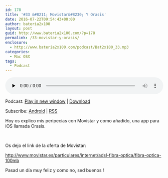 ```yaml
---
id: 178
title: '#33 &#8211; Movistar&#8230; Y Orasis'
date: 2016-07-22T09:54:43+00:00
author: bateria2x100
layout: post
guid: http://www.bateria2x100.com/?p=178
permalink: /33-movistar-y-orasis/
enclosure:
  - http://www.bateria2x100.com/podcast/Bat2x100_33.mp3
categories:
  - Mac OSX
tags:
  - Podcast
---
```

<div class="powerpress_player" id="powerpress_player_5882">
  <audio class="wp-audio-shortcode" id="audio-178-35" preload="none" style="width: 100%;" controls="controls"><source type="audio/mpeg" src="http://www.bateria2x100.com/podcast/Bat2x100_33.mp3?_=35" /><a href="http://www.bateria2x100.com/podcast/Bat2x100_33.mp3">http://www.bateria2x100.com/podcast/Bat2x100_33.mp3</a></audio>
</div>

<p class="powerpress_links powerpress_links_mp3">
  Podcast: <a href="http://www.bateria2x100.com/podcast/Bat2x100_33.mp3" class="powerpress_link_pinw" target="_blank" title="Play in new window" onclick="return powerpress_pinw('https://www.bateria2x100.com/?powerpress_pinw=178-podcast');" rel="nofollow">Play in new window</a> | <a href="http://www.bateria2x100.com/podcast/Bat2x100_33.mp3" class="powerpress_link_d" title="Download" rel="nofollow" download="Bat2x100_33.mp3">Download</a>
</p>

<p class="powerpress_links powerpress_subscribe_links">
  Subscribe: <a href="https://subscribeonandroid.com/www.bateria2x100.com/feed/podcast/" class="powerpress_link_subscribe powerpress_link_subscribe_android" title="Subscribe on Android" rel="nofollow">Android</a> | <a href="https://www.bateria2x100.com/feed/podcast/" class="powerpress_link_subscribe powerpress_link_subscribe_rss" title="Subscribe via RSS" rel="nofollow">RSS</a>
</p>

Hoy os explico mis peripecias con Movistar y como añadido, una app para iOS llamada Orasis.

&nbsp;

Os dejo el link de la oferta de Movistar:

<http://www.movistar.es/particulares/internet/adsl-fibra-optica/fibra-optica-100mb>

Pasad un día muy feliz y como no, sed buenos !